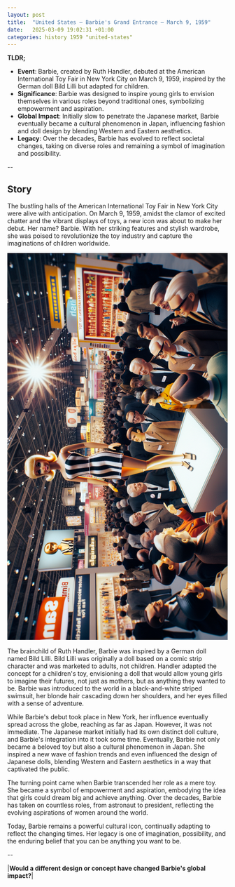 ```yaml
---
layout: post
title:  "United States – Barbie's Grand Entrance – March 9, 1959"
date:   2025-03-09 19:02:31 +01:00
categories: history 1959 "united-states"
---
```


**TLDR;**
- **Event**: Barbie, created by Ruth Handler, debuted at the American International Toy Fair in New York City on March 9, 1959, inspired by the German doll Bild Lilli but adapted for children.
- **Significance**: Barbie was designed to inspire young girls to envision themselves in various roles beyond traditional ones, symbolizing empowerment and aspiration.
- **Global Impact**: Initially slow to penetrate the Japanese market, Barbie eventually became a cultural phenomenon in Japan, influencing fashion and doll design by blending Western and Eastern aesthetics.
- **Legacy**: Over the decades, Barbie has evolved to reflect societal changes, taking on diverse roles and remaining a symbol of imagination and possibility.

--

## Story

The bustling halls of the American International Toy Fair in New York City were alive with anticipation. On March 9, 1959, amidst the clamor of excited chatter and the vibrant displays of toys, a new icon was about to make her debut. Her name? Barbie. With her striking features and stylish wardrobe, she was poised to revolutionize the toy industry and capture the imaginations of children worldwide.

![Image](/assets/images/09_March_d52717211cd37febd29401e673e1fe57.png)

The brainchild of Ruth Handler, Barbie was inspired by a German doll named Bild Lilli. Bild Lilli was originally a doll based on a comic strip character and was marketed to adults, not children. Handler adapted the concept for a children's toy, envisioning a doll that would allow young girls to imagine their futures, not just as mothers, but as anything they wanted to be. Barbie was introduced to the world in a black-and-white striped swimsuit, her blonde hair cascading down her shoulders, and her eyes filled with a sense of adventure.

While Barbie's debut took place in New York, her influence eventually spread across the globe, reaching as far as Japan. However, it was not immediate. The Japanese market initially had its own distinct doll culture, and Barbie's integration into it took some time. Eventually, Barbie not only became a beloved toy but also a cultural phenomenon in Japan. She inspired a new wave of fashion trends and even influenced the design of Japanese dolls, blending Western and Eastern aesthetics in a way that captivated the public.

The turning point came when Barbie transcended her role as a mere toy. She became a symbol of empowerment and aspiration, embodying the idea that girls could dream big and achieve anything. Over the decades, Barbie has taken on countless roles, from astronaut to president, reflecting the evolving aspirations of women around the world.

Today, Barbie remains a powerful cultural icon, continually adapting to reflect the changing times. Her legacy is one of imagination, possibility, and the enduring belief that you can be anything you want to be.

--

|**Would a different design or concept have changed Barbie's global impact?**|

